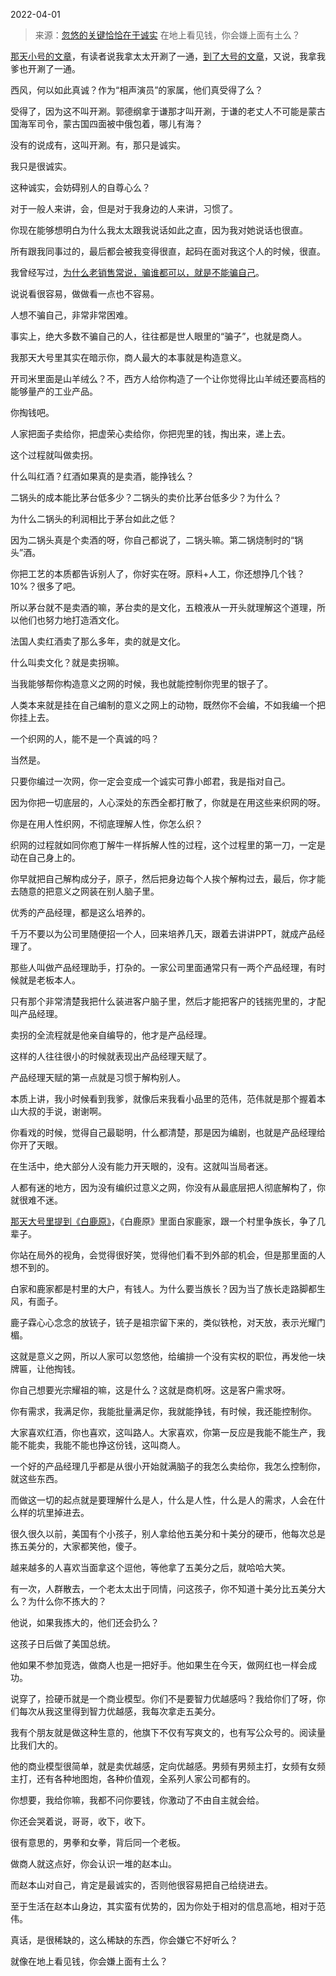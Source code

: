 2022-04-01

> 来源：[忽悠的关键恰恰在于诚实](http://mp.weixin.qq.com/s?__biz=MzU3NDc5Nzc0NQ==&mid=2247515007&idx=2&sn=53ed1676505c77516171f86eaecd829b&chksm=fd2e19a1ca5990b723b446b34146be9a7e460ebcb3cd3bfe189653676c8089f9668577f6e8ea&scene=27#wechat_redirect)
> 在地上看见钱，你会嫌上面有土么？​

[那天小号的文章](http://mp.weixin.qq.com/s?__biz=MzU3NDc5Nzc0NQ==&mid=2247514915&idx=1&sn=8ab60c842d1bb3c7ec85cf0742ff0368&chksm=fd2e19fdca5990eb14d0c39693414c46e3d8924ebea14e39305b3a8762fb52ed7c72f204a617&scene=21#wechat_redirect)，有读者说我拿太太开涮了一通，[到了大号的文章](http://mp.weixin.qq.com/s?__biz=MzU0MjYwNDU2Mw==&mid=2247504715&idx=1&sn=1d27d523f0bfacf74e133ae856b8ffdb&chksm=fb1abf37cc6d3621a3f3a2aca8728bf28ec26d0c9aa7968ecd8f2d05be9a8e45b9b2b612e475&scene=21#wechat_redirect)，又说，我拿我爹也开涮了一通。  

  

西风，何以如此真诚？作为“相声演员”的家属，他们真受得了么？  

  

受得了，因为这不叫开涮。郭德纲拿于谦那才叫开涮，于谦的老丈人不可能是蒙古国海军司令，蒙古国四面被中俄包着，哪儿有海？

  

没有的说成有，这叫开涮。有，那只是诚实。  

  

我只是很诚实。

  

这种诚实，会妨碍别人的自尊心么？  

  

对于一般人来讲，会，但是对于我身边的人来讲，习惯了。

  

你现在能够想明白为什么我太太跟我说话如此之直，因为我对她说话也很直。  

  

所有跟我同事过的，最后都会被我变得很直，起码在面对我这个人的时候，很直。  

  

我曾经写过，[为什么老销售常说，骗谁都可以，就是不能骗自己](http://mp.weixin.qq.com/s?__biz=MzU3NDc5Nzc0NQ==&mid=2247514860&idx=1&sn=a8c33fbae03a2a2b8595aa5c195c2bc9&chksm=fd2e1832ca599124c234588797322e39f7326f190f91be42e2a63aa64d3562385fdfcdf2f862&scene=21#wechat_redirect)。  

  

说说看很容易，做做看一点也不容易。

  

人想不骗自己，非常非常困难。

  

事实上，绝大多数不骗自己的人，往往都是世人眼里的“骗子”，也就是商人。  

  

我那天大号里其实在暗示你，商人最大的本事就是构造意义。  

  

开司米里面是山羊绒么？不，西方人给你构造了一个让你觉得比山羊绒还要高档的能够量产的工业产品。  

  

你掏钱吧。  

  

人家把面子卖给你，把虚荣心卖给你，你把兜里的钱，掏出来，递上去。  

  

这个过程就叫做卖拐。  

  

什么叫红酒？红酒如果真的是卖酒，能挣钱么？  

  

二锅头的成本能比茅台低多少？二锅头的卖价比茅台低多少？为什么？

  

为什么二锅头的利润相比于茅台如此之低？

  

因为二锅头真是个卖酒的呀，你自己都说了，二锅头嘛。第二锅烧制时的“锅头”酒。

  

你把工艺的本质都告诉别人了，你好实在呀。原料+人工，你还想挣几个钱？10%？很多了吧。  

  

所以茅台就不是卖酒的嘛，茅台卖的是文化，五粮液从一开头就理解这个道理，所以他们也努力地打造酒文化。  

  

法国人卖红酒卖了那么多年，卖的就是文化。  

  

什么叫卖文化？就是卖拐嘛。  

  

当我能够帮你构造意义之网的时候，我也就能控制你兜里的银子了。  

  

人类本来就是挂在自己编制的意义之网上的动物，既然你不会编，不如我编一个把你挂上去。  

  

一个织网的人，能不是一个真诚的吗？  

  

当然是。

  

只要你编过一次网，你一定会变成一个诚实可靠小郎君，我是指对自己。  

  

因为你把一切底层的，人心深处的东西全都打散了，你就是在用这些来织网的呀。

  

你是在用人性织网，不彻底理解人性，你怎么织？

  

织网的过程就如同你庖丁解牛一样拆解人性的过程，这个过程里的第一刀，一定是动在自己身上的。  

  

你早就把自己解构成分子，原子，然后把身边每个人挨个解构过去，最后，你才能去随意的把意义之网装在别人脑子里。

  

优秀的产品经理，都是这么培养的。

  

千万不要以为公司里随便招一个人，回来培养几天，跟着去讲讲PPT，就成产品经理了。  

  

那些人叫做产品经理助手，打杂的。一家公司里面通常只有一两个产品经理，有时候就是老板本人。

  

只有那个非常清楚我把什么装进客户脑子里，然后才能把客户的钱揣兜里的，才配叫产品经理。  

  

卖拐的全流程就是他亲自编导的，他才是产品经理。  

  

这样的人往往很小的时候就表现出产品经理天赋了。  

  

产品经理天赋的第一点就是习惯于解构别人。

  

本质上讲，我小时候看到我爹，就像后来我看小品里的范伟，范伟就是那个握着本山大叔的手说，谢谢啊。  

  

你看戏的时候，觉得自己最聪明，什么都清楚，那是因为编剧，也就是产品经理给你开了天眼。

  

在生活中，绝大部分人没有能力开天眼的，没有。这就叫当局者迷。  

  

人都有迷的地方，因为没有编织过意义之网，你没有从最底层把人彻底解构了，你就很难不迷。

  

[那天大号里提到《白鹿原》](http://mp.weixin.qq.com/s?__biz=MzU0MjYwNDU2Mw==&mid=2247504715&idx=1&sn=1d27d523f0bfacf74e133ae856b8ffdb&chksm=fb1abf37cc6d3621a3f3a2aca8728bf28ec26d0c9aa7968ecd8f2d05be9a8e45b9b2b612e475&scene=21#wechat_redirect)，《白鹿原》里面白家鹿家，跟一个村里争族长，争了几辈子。

  

你站在局外的视角，会觉得很好笑，觉得他们看不到外部的机会，但是那里面的人想不到的。  

  

白家和鹿家都是村里的大户，有钱人。为什么要当族长？因为当了族长走路脚都生风，有面子。

  

鹿子霖心心念念的放铳子，铳子是祖宗留下来的，类似铁枪，对天放，表示光耀门楣。

  

这就是意义之网，所以人家可以忽悠他，给编排一个没有实权的职位，再发他一块牌匾，让他掏钱。  

  

你自己想要光宗耀祖的嘛，这是什么？这就是商机呀。这是客户需求呀。

  

你有需求，我满足你，我能批量满足你，我就能挣钱，有时候，我还能控制你。

  

大家喜欢红酒，你也喜欢，这叫路人。大家喜欢，你第一反应是我能不能生产，我能不能卖，我能不能也挣这份钱，这叫商人。

  

一个好的产品经理几乎都是从很小开始就满脑子的我怎么卖给你，我怎么控制你，就这些东西。  

  

而做这一切的起点就是要理解什么是人，什么是人性，什么是人的需求，人会在什么样的坑里掉进去。  

  

很久很久以前，美国有个小孩子，别人拿给他五美分和十美分的硬币，他每次总是拣五美分的，大家都笑他，傻子。  

  

越来越多的人喜欢当面拿这个逗他，等他拿了五美分之后，就哈哈大笑。

  

有一次，人群散去，一个老太太出于同情，问这孩子，你不知道十美分比五美分大么？为什么你不拣大的？

  

他说，如果我拣大的，他们还会扔么？

  

这孩子日后做了美国总统。  

  

他如果不参加竞选，做商人也是一把好手。他如果生在今天，做网红也一样会成功。  

  

说穿了，捡硬币就是一个商业模型。你们不是要智力优越感吗？我给你们了呀，你们每次从我这里得到智力优越感，我每次拿走五美分。

  

我有个朋友就是做这种生意的，他旗下不仅有写爽文的，也有写公众号的。阅读量比我们大的。  

  

他的商业模型很简单，就是卖优越感，定向优越感。男频有男频主打，女频有女频主打，还有各种地图炮，各种价值观，全系列人家公司都有的。  

  

你想要，我给你嘛，我都不问你要钱，你激动了不由自主就会给。  

  

你还会哭着说，哥哥，收下，收下。  

  

很有意思的，男拳和女拳，背后同一个老板。  

  

做商人就这点好，你会认识一堆的赵本山。

  

而赵本山对自己，肯定是最诚实的，否则他很容易把自己给绕进去。

  

至于生活在赵本山身边，其实蛮有优势的，因为你处于相对的信息高地，相对于范伟。  

  

真话，是很稀缺的，这么稀缺的东西，你会嫌它不好听么？  

  

就像在地上看见钱，你会嫌上面有土么？

